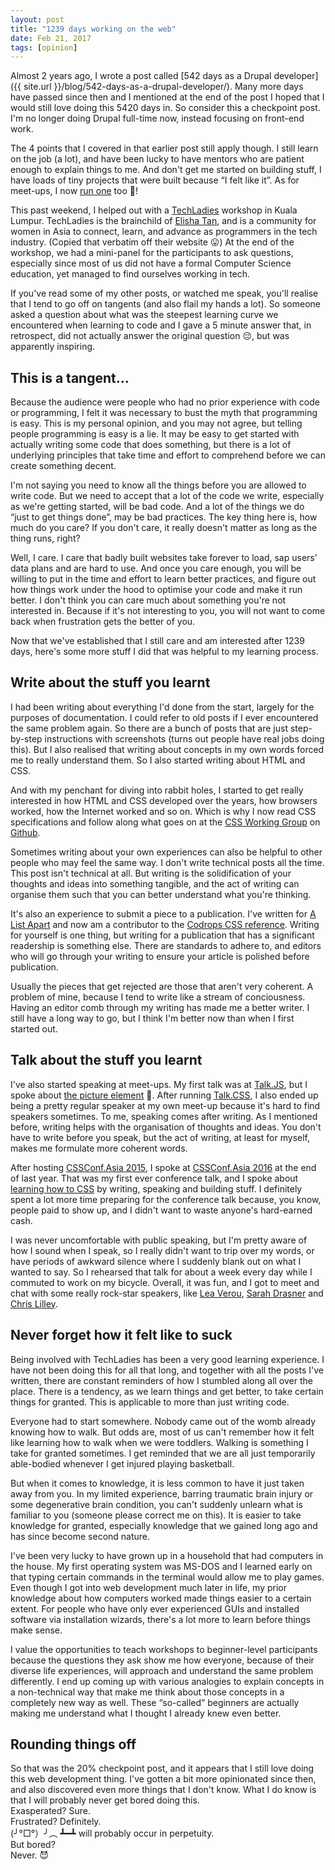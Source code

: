 ```yaml
---
layout: post
title: "1239 days working on the web"
date: Feb 21, 2017
tags: [opinion]
---
```

Almost 2 years ago, I wrote a post called [542 days as a Drupal developer]({{ site.url }}/blog/542-days-as-a-drupal-developer/). Many more days have passed since then and I mentioned at the end of the post I hoped that I would still love doing this 5420 days in. So consider this a checkpoint post. I'm no longer doing Drupal full-time now, instead focusing on front-end work. 

The 4 points that I covered in that earlier post still apply though. I still learn on the job (a lot), and have been lucky to have mentors who are patient enough to explain things to me. And don't get me started on building stuff, I have loads of tiny projects that were built because “I felt like it”. As for meet-ups, I now [run one](https://singaporecss.github.io/) too <span class="emoji" role="img" tabindex="0" aria-label="person gesturing ok">&#x1F646;</span>!

This past weekend, I helped out with a [TechLadies](http://www.techladies.co/) workshop in Kuala Lumpur. TechLadies is the brainchild of [Elisha Tan](http://elishatan.com/), and is a community for women in Asia to connect, learn, and advance as programmers in the tech industry. (Copied that verbatim off their website <span class="emoji" role="img" tabindex="0" aria-label="face with stuck-out tongue">&#x1F61B;</span>) At the end of the workshop, we had a mini-panel for the participants to ask questions, especially since most of us did not have a formal Computer Science education, yet managed to find ourselves working in tech.

If you've read some of my other posts, or watched me speak, you'll realise that I tend to go off on tangents (and also flail my hands a lot). So someone asked a question about what was the steepest learning curve we encountered when learning to code and I gave a 5 minute answer that, in retrospect, did not actually answer the original question <span class="emoji" role="img" tabindex="0" aria-label="pensive face">&#x1F614;</span>, but was apparently inspiring.

## This is a tangent...

Because the audience were people who had no prior experience with code or programming, I felt it was necessary to bust the myth that programming is easy. This is my personal opinion, and you may not agree, but telling people programming is easy is a lie. It may be easy to get started with actually writing some code that does something, but there is a lot of underlying principles that take time and effort to comprehend before we can create something decent.

I'm not saying you need to know all the things before you are allowed to write code. But we need to accept that a lot of the code we write, especially as we're getting started, will be bad code. And a lot of the things we do “just to get things done”, may be bad practices. The key thing here is, how much do you care? If you don't care, it really doesn't matter as long as the thing runs, right?

Well, I care. I care that badly built websites take forever to load, sap users' data plans and are hard to use. And once you care enough, you will be willing to put in the time and effort to learn better practices, and figure out how things work under the hood to optimise your code and make it run better. I don't think you can care much about something you're not interested in. Because if it's not interesting to you, you will not want to come back when frustration gets the better of you.

Now that we've established that I still care and am interested after 1239 days, here's some more stuff I did that was helpful to my learning process.

## Write about the stuff you learnt

I had been writing about everything I'd done from the start, largely for the purposes of documentation. I could refer to old posts if I ever encountered the same problem again. So there are a bunch of posts that are just step-by-step instructions with screenshots (turns out people have real jobs doing this). But I also realised that writing about concepts in my own words forced me to really understand them. So I also started writing about HTML and CSS.

And with my penchant for diving into rabbit holes, I started to get really interested in how HTML and CSS developed over the years, how browsers worked, how the Internet worked and so on. Which is why I now read CSS specifications and follow along what goes on at the [CSS Working Group](https://www.w3.org/blog/CSS/) on [Github](https://github.com/w3c/csswg-drafts).

Sometimes writing about your own experiences can also be helpful to other people who may feel the same way. I don't write technical posts all the time. This post isn't technical at all. But writing is the solidification of your thoughts and ideas into something tangible, and the act of writing can organise them such that you can better understand what you're thinking.

It's also an experience to submit a piece to a publication. I've written for [A List Apart](https://alistapart.com/) and now am a contributor to the [Codrops CSS reference](https://tympanus.net/codrops/css_reference/). Writing for yourself is one thing, but writing for a publication that has a significant readership is something else. There are standards to adhere to, and editors who will go through your writing to ensure your article is polished before publication. 

Usually the pieces that get rejected are those that aren't very coherent. A problem of mine, because I tend to write like a stream of conciousness. Having an editor comb through my writing has made me a better writer. I still have a long way to go, but I think I'm better now than when I first started out.

## Talk about the stuff you learnt

I've also started speaking at meet-ups. My first talk was at [Talk.JS](https://www.meetup.com/Singapore-JS/), but I spoke about [the picture element](https://engineers.sg/video/using-responsive-images-now-talk-js--269) <span class="emoji" role="img" tabindex="0" aria-label="person shrugging">&#x1F937;</span>. After running [Talk.CSS](https://singaporecss.github.io/), I also ended up being a pretty regular speaker at my own meet-up because it's hard to find speakers sometimes. To me, speaking comes after writing. As I mentioned before, writing helps with the organisation of thoughts and ideas. You don't have to write before you speak, but the act of writing, at least for myself, makes me formulate more coherent words.

After hosting [CSSConf.Asia 2015](https://2015.cssconf.asia/), I spoke at [CSSConf.Asia 2016](https://2016.cssconf.asia/) at the end of last year. That was my first ever conference talk, and I spoke about [learning how to CSS](https://www.youtube.com/watch?v=gJA5sdyCWNQ) by writing, speaking and building stuff. I definitely spent a lot more time preparing for the conference talk because, you know, people paid to show up, and I didn't want to waste anyone's hard-earned cash.

I was never uncomfortable with public speaking, but I'm pretty aware of how I sound when I speak, so I really didn't want to trip over my words, or have periods of awkward silence where I suddenly blank out on what I wanted to say. So I rehearsed that talk for about a week every day while I commuted to work on my bicycle. Overall, it was fun, and I got to meet and chat with some really rock-star speakers, like [Lea Verou](http://lea.verou.me/), [Sarah Drasner](http://sarahdrasnerdesign.com/) and [Chris Lilley](https://twitter.com/svgeesus).

## Never forget how it felt like to suck

Being involved with TechLadies has been a very good learning experience. I have not been doing this for all that long, and together with all the posts I've written, there are constant reminders of how I stumbled along all over the place. There is a tendency, as we learn things and get better, to take certain things for granted. This is applicable to more than just writing code.

Everyone had to start somewhere. Nobody came out of the womb already knowing how to walk. But odds are, most of us can't remember how it felt like learning how to walk when we were toddlers. Walking is something I take for granted sometimes. I get reminded that we are all just temporarily able-bodied whenever I get injured playing basketball.

But when it comes to knowledge, it is less common to have it just taken away from you. In my limited experience, barring traumatic brain injury or some degenerative brain condition, you can't suddenly unlearn what is familiar to you (someone please correct me on this). It is easier to take knowledge for granted, especially knowledge that we gained long ago and has since become second nature.

I've been very lucky to have grown up in a household that had computers in the house. My first operating system was MS-DOS and I learned early on that typing certain commands in the terminal would allow me to play games. Even though I got into web development much later in life, my prior knowledge about how computers worked made things easier to a certain extent. For people who have only ever experienced GUIs and installed software via installation wizards, there's a lot more to learn before things make sense.

I value the opportunities to teach workshops to beginner-level participants because the questions they ask show me how everyone, because of their diverse life experiences, will approach and understand the same problem differently. I end up coming up with various analogies to explain concepts in a non-technical way that make me think about those concepts in a completely new way as well. These “so-called” beginners are actually making me understand what I thought I already knew even better.

## Rounding things off

So that was the 20% checkpoint post, and it appears that I still love doing this web development thing. I've gotten a bit more opinionated since then, and also discovered even more things that I don't know. What I do know is that I will probably never get bored doing this.  
Exasperated? Sure.  
Frustrated? Definitely.  
<span class="kaomoji">(╯°□°）╯︵ ┻━┻</span> will probably occur in perpetuity.  
But bored?  
Never. <span class="emoji" role="img" tabindex="0" aria-label="smiling face with horns">&#x1F608;</span>
